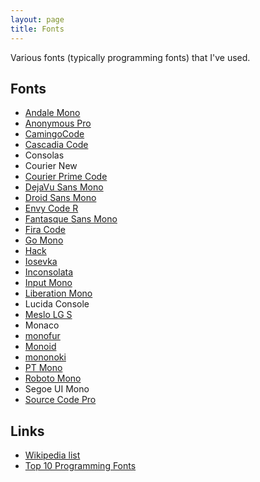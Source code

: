 ```yaml
---
layout: page
title: Fonts
---
```


Various fonts (typically programming fonts) that I've used.

## Fonts

- [Andale Mono](https://sourceforge.net/projects/corefonts/files/the%20fonts/final/andale32.exe/download)
- [Anonymous Pro](https://www.marksimonson.com/fonts/view/anonymous-pro)
- [CamingoCode](https://www.janfromm.de/typefaces/camingomono/camingocode/)
- [Cascadia Code](https://github.com/microsoft/cascadia-code/releases)
- Consolas
- Courier New
- [Courier Prime Code](https://quoteunquoteapps.com/courierprime/)
- [DejaVu Sans Mono](https://dejavu-fonts.github.io/)
- [Droid Sans Mono](https://www.fontsquirrel.com/fonts/droid-sans-mono)
- [Envy Code R](https://damieng.com/blog/2008/05/26/envy-code-r-preview-7-coding-font-released)
- [Fantasque Sans Mono](https://github.com/belluzj/fantasque-sans)
- [Fira Code](https://github.com/tonsky/FiraCode)
- [Go Mono](https://blog.golang.org/go-fonts)
- [Hack](https://github.com/source-foundry/Hack)
- [Iosevka](https://github.com/be5invis/Iosevka)
- [Inconsolata](https://www.levien.com/type/myfonts/inconsolata.html)
- [Input Mono](https://input.fontbureau.com/)
- [Liberation Mono](https://github.com/liberationfonts/liberation-fonts/releases)
- Lucida Console
- [Meslo LG S](https://github.com/andreberg/Meslo-Font)
- Monaco
- [monofur](https://www.dafont.com/monofur.font)
- [Monoid](https://larsenwork.com/monoid/)
- [mononoki](https://madmalik.github.io/mononoki/)
- [PT Mono](https://fonts.google.com/specimen/PT+Mono)
- [Roboto Mono](https://fonts.google.com/specimen/Roboto+Mono)
- Segoe UI Mono
- [Source Code Pro](https://github.com/adobe-fonts/source-code-pro)

## Links

- [Wikipedia list](https://en.wikipedia.org/wiki/List_of_monospaced_typefaces)
- [Top 10 Programming Fonts](http://hivelogic.com/articles/top-10-programming-fonts/)
